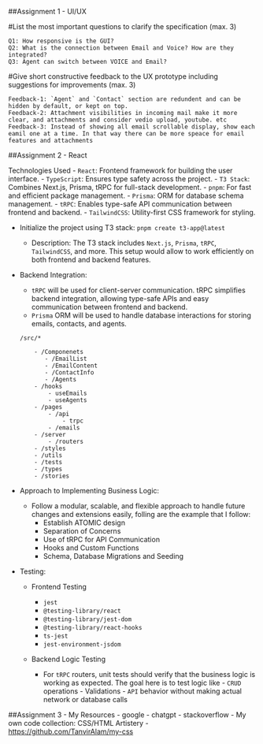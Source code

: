 

##Assignment 1 - UI/UX

#List the most important questions to clarify the specification (max. 3)

    Q1: How responsive is the GUI?
    Q2: What is the connection between Email and Voice? How are they integrated?
    Q3: Agent can switch between VOICE and Email?  

#Give short constructive feedback to the UX prototype including suggestions for improvements (max. 3)

    Feedback-1: `Agent` and `Contact` section are redundent and can be hidden by default, or kept on top.
    Feedback-2: Attachment visibilities in incoming mail make it more clear, and attachments and consider vedio upload, youtube. etc
    Feedback-3: Instead of showing all email scrollable display, show each eamil one at a time. In that way there can be more speace for email features and attachments

##Assignment 2 - React

Technologies Used
    - `React`: Frontend framework for building the user interface.
    - `TypeScript`: Ensures type safety across the project.
    - `T3 Stack`: Combines Next.js, Prisma, tRPC for full-stack development.
    - `pnpm`: For fast and efficient package management.
    - `Prisma`: ORM for database schema management.
    - `tRPC`: Enables type-safe API communication between frontend and backend.
    - `TailwindCSS`: Utility-first CSS framework for styling.

- Initialize the project using T3 stack: `pnpm create t3-app@latest`

   - Description: The T3 stack includes `Next.js`, `Prisma`, `tRPC`, `TailwindCSS`, and more. 
        This setup would allow to work efficiently on both frontend and backend features.

- Backend Integration:
    - `tRPC` will be used for client-server communication. tRPC simplifies backend integration, allowing type-safe APIs and easy communication between frontend and backend.
    - `Prisma` ORM will be used to handle database interactions for storing emails, contacts, and agents.

    `/src/*`
    ```
        - /Componenets
           - /EmailList
           - /EmailContent
           - /ContactInfo
           - /Agents
        - /hooks
            - useEmails
            - useAgents
        - /pages
            - /api
                - trpc
            - /emails
        - /server
            - /routers
        - /styles
        - /utils
        - /tests
        - /types
        - /stories
    ```

- Approach to Implementing Business Logic:
    - Follow a modular, scalable, and flexible approach to handle future changes and extensions easily, folling are the example that I follow:
        - Establish ATOMIC design
        - Separation of Concerns
        - Use of tRPC for API Communication
        - Hooks and Custom Functions
        - Schema, Database Migrations and Seeding

- Testing:
    * Frontend Testing
        - `jest` 
        - `@testing-library/react` 
        - `@testing-library/jest-dom` 
        - `@testing-library/react-hooks`
        - `ts-jest` 
        - `jest-environment-jsdom`
    
    * Backend Logic Testing
        - For `tRPC` routers, unit tests should verify that the business logic is working as expected. 
            The goal here is to test logic like 
                - `CRUD` operations 
                - Validations
                - `API` behavior without making actual network or database calls


##Assignment 3 - My Resources
    - google
    - chatgpt
    - stackoverflow
    - My own code collection: CSS/HTML Artistery
        - https://github.com/TanvirAlam/my-css 
